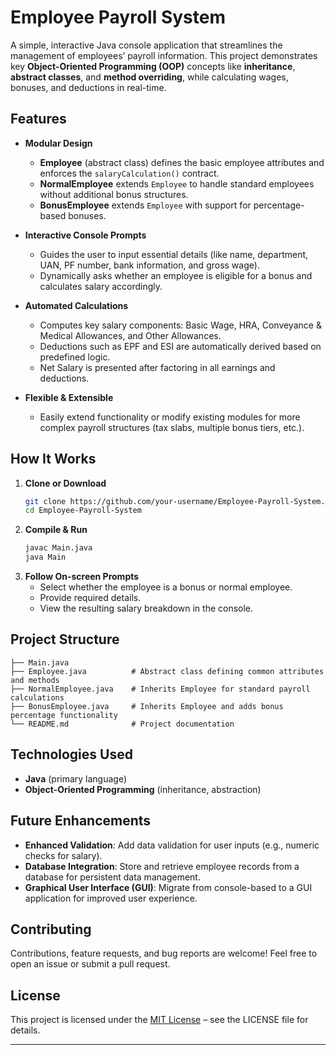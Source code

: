 # Employee Payroll System

A simple, interactive Java console application that streamlines the management of employees’ payroll information. This project demonstrates key **Object-Oriented Programming (OOP)** concepts like **inheritance**, **abstract classes**, and **method overriding**, while calculating wages, bonuses, and deductions in real-time.

## Features

- **Modular Design**  
  - **Employee** (abstract class) defines the basic employee attributes and enforces the `salaryCalculation()` contract.  
  - **NormalEmployee** extends `Employee` to handle standard employees without additional bonus structures.  
  - **BonusEmployee** extends `Employee` with support for percentage-based bonuses.

- **Interactive Console Prompts**  
  - Guides the user to input essential details (like name, department, UAN, PF number, bank information, and gross wage).  
  - Dynamically asks whether an employee is eligible for a bonus and calculates salary accordingly.

- **Automated Calculations**  
  - Computes key salary components: Basic Wage, HRA, Conveyance & Medical Allowances, and Other Allowances.  
  - Deductions such as EPF and ESI are automatically derived based on predefined logic.  
  - Net Salary is presented after factoring in all earnings and deductions.

- **Flexible & Extensible**  
  - Easily extend functionality or modify existing modules for more complex payroll structures (tax slabs, multiple bonus tiers, etc.).

## How It Works

1. **Clone or Download**  
   ```bash
   git clone https://github.com/your-username/Employee-Payroll-System.git
   cd Employee-Payroll-System
   ```
2. **Compile & Run**  
   ```bash
   javac Main.java
   java Main
   ```
3. **Follow On-screen Prompts**  
   - Select whether the employee is a bonus or normal employee.  
   - Provide required details.  
   - View the resulting salary breakdown in the console.

## Project Structure

```
├── Main.java
├── Employee.java          # Abstract class defining common attributes and methods
├── NormalEmployee.java    # Inherits Employee for standard payroll calculations
├── BonusEmployee.java     # Inherits Employee and adds bonus percentage functionality
└── README.md              # Project documentation
```

## Technologies Used

- **Java**  (primary language)
- **Object-Oriented Programming** (inheritance, abstraction)

## Future Enhancements

- **Enhanced Validation**: Add data validation for user inputs (e.g., numeric checks for salary).  
- **Database Integration**: Store and retrieve employee records from a database for persistent data management.  
- **Graphical User Interface (GUI)**: Migrate from console-based to a GUI application for improved user experience.

## Contributing

Contributions, feature requests, and bug reports are welcome! Feel free to open an issue or submit a pull request.

## License

This project is licensed under the [MIT License](LICENSE) – see the LICENSE file for details.

---
